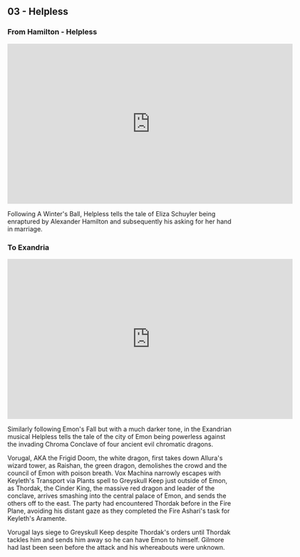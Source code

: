 ## 03 - Helpless

### From Hamilton - Helpless

<iframe id="ytplayer" type="text/html" width="640" height="360" src="https://www.youtube.com/embed/6frd_dHxPRs" frameborder="0">
</iframe>

Following A Winter's Ball, Helpless tells the tale of Eliza Schuyler being enraptured by Alexander Hamilton and subsequently his asking for her hand in marriage.

### To Exandria

<iframe id="ytplayer" type="text/html" width="640" height="360" src="https://www.youtube.com/embed/KWzAI30XWGU" frameborder="0">
</iframe>

Similarly following Emon's Fall but with a much darker tone, in the Exandrian musical Helpless tells the tale of the city of Emon
being powerless against the invading Chroma Conclave of four ancient evil chromatic dragons.

Vorugal, AKA the Frigid Doom, the white dragon, first takes down Allura's wizard tower, as Raishan, the green dragon,
demolishes the crowd and the council of Emon with poison breath. Vox Machina narrowly escapes with Keyleth's Transport via Plants spell
to Greyskull Keep just outside of Emon, as Thordak, the Cinder King, the massive red dragon and leader of the conclave,
arrives smashing into the central palace of Emon, and sends the others off to the east.
The party had encountered Thordak before in the Fire Plane, avoiding his distant gaze as they completed the Fire Ashari's task for Keyleth's Aramente.

Vorugal lays siege to Greyskull Keep despite Thordak's orders until Thordak tackles him and sends him away so he can have Emon to himself.
Gilmore had last been seen before the attack and his whereabouts were unknown.
